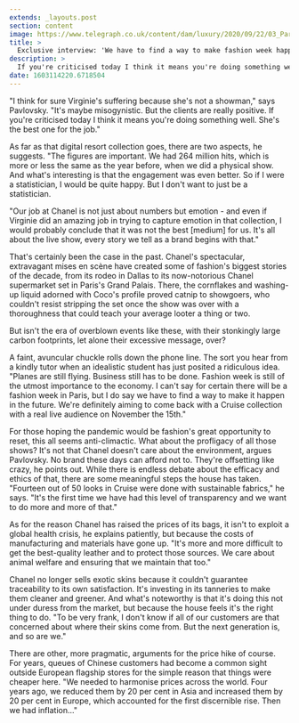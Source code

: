 ```yaml
--- 
extends: _layouts.post 
section: content 
image: https://www.telegraph.co.uk/content/dam/luxury/2020/09/22/03_Paris_31_rue_Cambon_2019_20_Metiers_d_art_collection_Finale_picture_by_Olivier_Saillant_3_trans_NvBQzQNjv4BqY1vlWu6X4ClJ13DpyYGHanCugcTyzyB-SXuPVffSvBI.jpg?impolicy=logo-overlay 
title: > 
  Exclusive interview: 'We have to find a way to make fashion week happen,' says Chanel boss 
description: > 
  If you're criticised today I think it means you're doing something well.We had 264 million hits, which is more or less the same as the year before, when we did a physical show.Fashion week is still of the utmost importance to the economy.I can't say for certain there will be a fashion week in Paris, but I do say we have to find a way to make it happen in the future.Chanel no longer sells exotic skins because it couldn't guarantee traceability to its own satisfaction. 
date: 1603114220.6718504 
--- 
```

<div><p>"I think for sure Virginie's suffering because she's not a showman,"&#160;says Pavlovsky. "It's maybe misogynistic. But the clients are really positive. If you're criticised today I think it means you're doing something well. She's the best one for the job."</p>
<p>As far as that digital resort collection goes, there are two aspects, he suggests. "The figures are important. We had 264 million hits, which is more or less the same as the year before, when we did a physical show. And what's interesting is that the engagement was even better. So if I were a statistician, I would be quite happy. But I don't want to just be a statistician.</p>
<p>"Our job at Chanel is not just about numbers but emotion - and even if Virginie did an amazing job in trying to capture emotion in that collection, I would probably conclude that it was not the best [medium] for us. It's all about the live show, every story we tell as a brand begins with that."</p>
<p>That's certainly been the case in the past. Chanel's spectacular, extravagant mises en sc&#232;ne have created some of fashion's biggest stories of the decade, from its rodeo in Dallas to its now-notorious Chanel supermarket set in Paris's Grand Palais. There, the cornflakes and washing-up liquid adorned with Coco's profile proved catnip to showgoers, who couldn't resist stripping the set once the show was over with a thoroughness that could teach your average looter a thing or two.</p>
<p>But isn't the era of overblown events like these, with their stonkingly large carbon footprints, let alone their excessive message, over?</p>
<p>A faint, avuncular chuckle rolls down the phone line. The sort you hear from a kindly tutor when an idealistic student has just posited a ridiculous idea. "Planes are still flying. Business still has to be done. Fashion week is still of the utmost importance to the economy. I can't say for certain there will be a fashion week in Paris, but I do say we have to find a way to make it happen in the future. We're definitely aiming to come back with a Cruise collection with a real live audience on November the 15th."</p>
<p>For those hoping the pandemic would be fashion's great opportunity to reset, this all seems anti-climactic. What about the profligacy of all those shows? It's not that Chanel doesn't care about the environment, argues Pavlovsky. No brand these days can afford not to. They're offsetting like crazy, he points out. While there is endless debate about the efficacy and ethics of that, there are some meaningful steps the house has taken. "Fourteen out of 50 looks in Cruise were done with sustainable fabrics,"&#160;he says. "It's the first time we have had this level of transparency and we want to do more and more of that."</p>
<p>As for the reason Chanel has raised the prices of its bags, it isn't to exploit a global health crisis, he explains patiently, but because the costs of manufacturing and materials have gone up. "It's more and more difficult to get the best-quality leather and to protect those sources. We care about animal welfare and ensuring that we maintain that too."&#160;</p>
<p>Chanel no longer sells exotic skins because it couldn't guarantee traceability to its own satisfaction. It's investing in its tanneries to make them cleaner and greener. And what's noteworthy is that it's doing this not under duress from the market, but because the house feels it's the right thing to do. "To be very frank, I don't know if all of our customers are that concerned about where their skins come from. But the next generation is, and so are we."</p>
<p>There are other, more pragmatic, arguments for the price hike of course. For years, queues of Chinese customers had become a common sight outside European flagship stores for the simple reason that things were cheaper here. "We needed to harmonise prices across the world. Four years ago, we reduced them by 20 per cent in Asia and increased them by 20 per cent in Europe, which accounted for the first discernible rise. Then we had inflation..."</p>
</div>